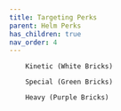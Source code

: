 ```yaml
---
title: Targeting Perks
parent: Helm Perks
has_children: true
nav_order: 4
---
```



        Kinetic (White Bricks)

        Special (Green Bricks)

        Heavy (Purple Bricks)
